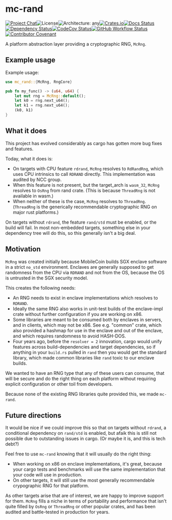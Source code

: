 # mc-rand

[![Project Chat][chat-image]][chat-link]<!--
-->![License][license-image]<!--
-->![Architecture: any][arch-image]<!--
-->[![Crates.io][crate-image]][crate-link]<!--
-->[![Docs Status][docs-image]][docs-link]<!--
-->[![Dependency Status][deps-image]][deps-link]<!--
-->[![CodeCov Status][codecov-image]][codecov-link]<!--
-->[![GitHub Workflow Status][gha-image]][gha-link]<!--
-->[![Contributor Covenant][conduct-image]][conduct-link]

A platform abstraction layer providing a cryptographic RNG, `McRng`.

## Example usage

Example usage:

```rust
use mc_rand::{McRng, RngCore}

pub fn my_func() -> (u64, u64) {
    let mut rng = McRng::default();
    let k0 = rng.next_u64();
    let k1 = rng.next_u64();
    (k0, k1)
}
```

## What it does

This project has evolved considerably as cargo has gotten more bug fixes and features.

Today, what it does is:

* On targets with CPU feature `rdrand`, `McRng` resolves to `RdRandRng`, which uses
  CPU intrinsics to call `RDRAND` directly. This implementation was audited by NCC group.
* When this feature is not present, but the target_arch is `wasm_32`, `McRng` resolves to `OsRng` from rand crate. (This is because `ThreadRng` is not available in wasm.)
* When neither of these is the case, `McRng` resolves to `ThreadRng`. (`ThreadRng` is the generically recommendable cryptographic RNG on major rust platforms.)

On targets without `rdrand`, the feature `rand/std` must be enabled, or the build will fail. In most non-embedded targets,
something else in your dependency tree will do this, so this generally isn't a big deal.

## Motivation

`McRng` was created initially because MobileCoin builds SGX enclave software in
a strict `no_std` environment. Enclaves are generally supposed to get randomness
from the CPU via `RDRAND` and not from the OS, because the OS is untrusted in the
SGX security model.

This creates the following needs:

* An RNG needs to exist in enclave implementations which resolves to `RDRAND`.
* Ideally the same RNG also works in unit-test builds of the enclave-impl crate without further configuration if you are working on x86.
* Some libraries are meant to be consumed both by enclaves in servers, and in clients, which may not be x86. See e.g. "common" crate,
  which also provided a hashmap for use in the enclave and out of the enclave, and which requires randomness to avoid HASH-DOS.
* Four years ago, before the `resolver = 2` innovation, cargo would unify features across build-dependencies and target dependencies,
  so if anything in your `build.rs` pulled in `rand` then you would get the standard library, which made common libraries like `rand`
  toxic to our enclave builds.

We wanted to have an RNG type that any of these users can consume, that will be secure and do the right thing on each platform
without requiring explicit configuration or other toil from developers.

Because none of the existing RNG libraries quite provided this, we made `mc-rand`.

## Future directions

It would be nice if we could improve this so that on targets without `rdrand`, a conditional dependency on `rand/std` is enabled,
but afaik this is still not possible due to outstanding issues in cargo. (Or maybe it is, and this is tech debt?)

Feel free to use `mc-rand` knowing that it will usually do the right thing:

* When working on x86 on enclave implementations, it's great, because your cargo tests and benchmarks will use the same implementation that your code will use in production.
* On other targets, it will still use the most generally recommendable crypographic RNG for that platform.

As other targets arise that are of interest, we are happy to improve support for them. `McRng` fills a niche in terms of portability and performance that isn't quite filled
by `OsRng` or `ThreadRng` or other popular crates, and has been audited and battle-tested in production for years.

[chat-image]: https://img.shields.io/discord/844353360348971068?style=flat-square
[chat-link]: https://discord.gg/mobilecoin
[license-image]: https://img.shields.io/crates/l/mc-rand?style=flat-square
[arch-image]: https://img.shields.io/badge/arch-any-brightgreen?style=flat-square
[crate-image]: https://img.shields.io/crates/v/mc-rand.svg?style=flat-square
[crate-link]: https://crates.io/crates/mc-rand
[docs-image]: https://img.shields.io/docsrs/mc-rand?style=flat-square
[docs-link]: https://docs.rs/crate/mc-rand
[deps-image]: https://deps.rs/repo/github/mobilecoinfoundation/rand/status.svg?style=flat-square
[deps-link]: https://deps.rs/repo/github/mobilecoinfoundation/rand
[codecov-image]: https://img.shields.io/codecov/c/github/mobilecoinfoundation/rand/main?style=flat-square
[codecov-link]: https://codecov.io/gh/mobilecoinfoundation/rand
[gha-image]: https://img.shields.io/github/actions/workflow/status/mobilecoinfoundation/rand/ci.yaml?branch=main&style=flat-square
[gha-link]: https://github.com/mobilecoinfoundation/rand/actions/workflows/ci.yaml?query=branch%3Amain
[conduct-link]: CODE_OF_CONDUCT.md
[conduct-image]: https://img.shields.io/badge/Contributor%20Covenant-2.1-4baaaa.svg?style=flat-square
